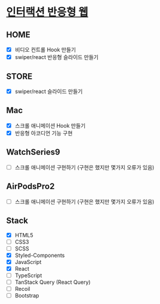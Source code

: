 # [인터랙션 반응형 웹](https://clonecoding-by-react.vercel.app/)

## HOME
- [x] 비디오 컨트롤 Hook 만들기
- [x] swiper/react 반응형 슬라이드 만들기

## STORE
- [x] swiper/react 슬라이드 만들기

## Mac
- [x] 스크롤 애니메이션 Hook 만들기
- [x] 반응형 아코디언 기능 구현

## WatchSeries9
- [ ] 스크롤 애니메이션 구현하기 (구현은 했지만 몇가지 오류가 있음)

## AirPodsPro2
- [ ] 스크롤 애니메이션 구현하기 (구현은 했지만 몇가지 오류가 있음)

## Stack
- [x] HTML5
- [ ] CSS3
- [ ] SCSS
- [x] Styled-Components
- [x] JavaScript
- [x] React
- [ ] TypeScript
- [ ] TanStack Query (React Query)
- [ ] Recoil
- [ ] Bootstrap
